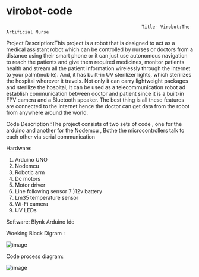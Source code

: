 # virobot-code
                                                       Title- Virobot:The Artificial Nurse
                                                       
Project Description:This project is a robot that is designed to act as a medical assistant robot which can be controlled by nurses or doctors from a distance using their smart phone or it can just use autonomous navigation to reach the patients and give them required medicines, monitor patients health and stream all the patient information wirelessly through the internet to your palm(mobile). And, it has built-in UV sterilizer lights, which sterilizes the hospital wherever it travels. Not only it can carry lightweight packages and sterilize the hospital, It can be used as a telecommunication robot ad establish communication between doctor and patient since it is a built-in FPV camera and a Bluetooth speaker. The best thing is all these features are connected to the internet hence the doctor can get data from the robot from anywhere around the world.

Code Description :The project consists of two sets of code , one for the arduino and another for the Nodemcu , Bothe the microcontrollers talk to each other via serial communication

Hardware:
1) Arduino UNO
2) Nodemcu
3) Robotic arm
4) Dc motors
5) Motor driver
6) Line following sensor
7 )12v battery
8) Lm35 temperature sensor
9) Wi-Fi camera
10) UV LEDs

Software:
Blynk 
Arduino Ide


Woeking Block Digram :

![image](https://user-images.githubusercontent.com/63664493/118403613-dcbd4400-b68c-11eb-802d-1e3a908c859a.png)


Code process diagram:

![image](https://user-images.githubusercontent.com/63664493/118403638-fd859980-b68c-11eb-9ac2-12a47b97719c.png)


